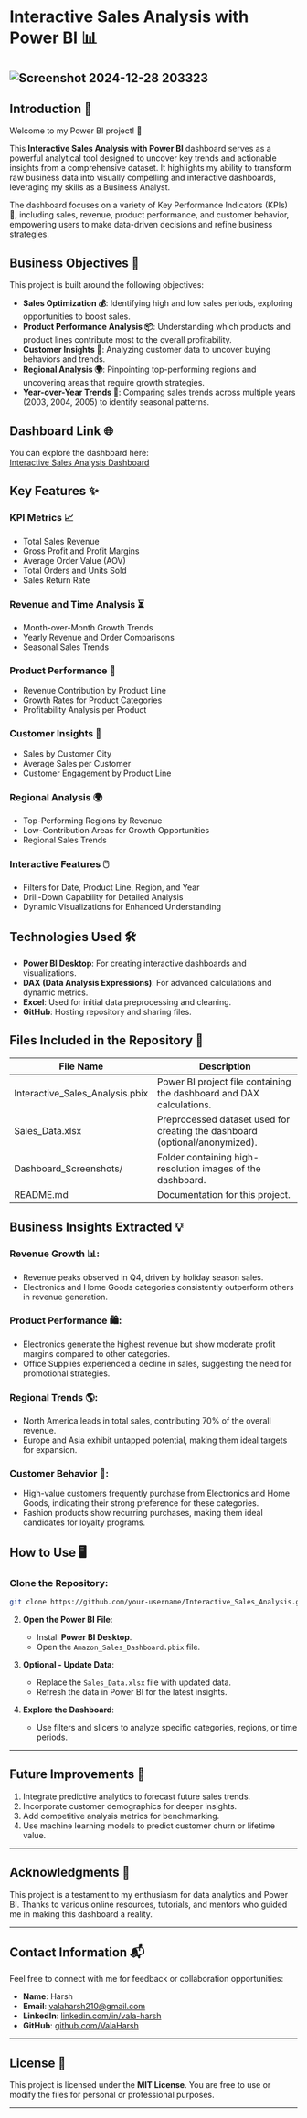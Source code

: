 # Interactive Sales Analysis with Power BI 📊

![Screenshot 2024-12-28 203323](https://github.com/user-attachments/assets/1ea96ea5-4f20-4804-961e-e1386cc46278)
---
## Introduction 🌟
Welcome to my Power BI project! 🎉

This **Interactive Sales Analysis with Power BI** dashboard serves as a powerful analytical tool designed to uncover key trends and actionable insights from a comprehensive dataset. It highlights my ability to transform raw business data into visually compelling and interactive dashboards, leveraging my skills as a Business Analyst.

The dashboard focuses on a variety of Key Performance Indicators (KPIs) 🧮, including sales, revenue, product performance, and customer behavior, empowering users to make data-driven decisions and refine business strategies.

## Business Objectives 🎯
This project is built around the following objectives:

- **Sales Optimization 💰**: Identifying high and low sales periods, exploring opportunities to boost sales.
- **Product Performance Analysis 📦**: Understanding which products and product lines contribute most to the overall profitability.
- **Customer Insights 👥**: Analyzing customer data to uncover buying behaviors and trends.
- **Regional Analysis 🌍**: Pinpointing top-performing regions and uncovering areas that require growth strategies.
- **Year-over-Year Trends 📆**: Comparing sales trends across multiple years (2003, 2004, 2005) to identify seasonal patterns.

## Dashboard Link 🌐
You can explore the dashboard here:  
[Interactive Sales Analysis Dashboard](https://app.powerbi.com/groups/me/reports/3fa8c5bc-8f21-4d46-9869-b4dab8f89b8b/0fe1e5c1b7e54f7b9929?experience=power-bi)

## Key Features ✨

### KPI Metrics 📈
- Total Sales Revenue
- Gross Profit and Profit Margins
- Average Order Value (AOV)
- Total Orders and Units Sold
- Sales Return Rate

### Revenue and Time Analysis ⏳
- Month-over-Month Growth Trends
- Yearly Revenue and Order Comparisons
- Seasonal Sales Trends

### Product Performance 🛒
- Revenue Contribution by Product Line
- Growth Rates for Product Categories
- Profitability Analysis per Product

### Customer Insights 👥
- Sales by Customer City
- Average Sales per Customer
- Customer Engagement by Product Line

### Regional Analysis 🌍
- Top-Performing Regions by Revenue
- Low-Contribution Areas for Growth Opportunities
- Regional Sales Trends

### Interactive Features 🖱️
- Filters for Date, Product Line, Region, and Year
- Drill-Down Capability for Detailed Analysis
- Dynamic Visualizations for Enhanced Understanding

## Technologies Used 🛠️
- **Power BI Desktop**: For creating interactive dashboards and visualizations.
- **DAX (Data Analysis Expressions)**: For advanced calculations and dynamic metrics.
- **Excel**: Used for initial data preprocessing and cleaning.
- **GitHub**: Hosting repository and sharing files.

## Files Included in the Repository 📂

| File Name                           | Description                                                               |
|--------------------------------------|---------------------------------------------------------------------------|
| Interactive_Sales_Analysis.pbix      | Power BI project file containing the dashboard and DAX calculations.       |
| Sales_Data.xlsx                      | Preprocessed dataset used for creating the dashboard (optional/anonymized).|
| Dashboard_Screenshots/               | Folder containing high-resolution images of the dashboard.                |
| README.md                            | Documentation for this project.                                           |

## Business Insights Extracted 💡

### Revenue Growth 📊:
- Revenue peaks observed in Q4, driven by holiday season sales.
- Electronics and Home Goods categories consistently outperform others in revenue generation.

### Product Performance 🛍️:
- Electronics generate the highest revenue but show moderate profit margins compared to other categories.
- Office Supplies experienced a decline in sales, suggesting the need for promotional strategies.

### Regional Trends 🌎:
- North America leads in total sales, contributing 70% of the overall revenue.
- Europe and Asia exhibit untapped potential, making them ideal targets for expansion.

### Customer Behavior 👥:
- High-value customers frequently purchase from Electronics and Home Goods, indicating their strong preference for these categories.
- Fashion products show recurring purchases, making them ideal candidates for loyalty programs.

## How to Use 🖥️

### Clone the Repository:
```bash
git clone https://github.com/your-username/Interactive_Sales_Analysis.git
```  

2. **Open the Power BI File**:  
   - Install **Power BI Desktop**.  
   - Open the `Amazon_Sales_Dashboard.pbix` file.  

3. **Optional - Update Data**:  
   - Replace the `Sales_Data.xlsx` file with updated data.  
   - Refresh the data in Power BI for the latest insights.  

4. **Explore the Dashboard**:  
   - Use filters and slicers to analyze specific categories, regions, or time periods.  

---

## **Future Improvements** 🔮  

1. Integrate predictive analytics to forecast future sales trends.  
2. Incorporate customer demographics for deeper insights.  
3. Add competitive analysis metrics for benchmarking.  
4. Use machine learning models to predict customer churn or lifetime value.  

---

## **Acknowledgments** 🙏  

This project is a testament to my enthusiasm for data analytics and Power BI. Thanks to various online resources, tutorials, and mentors who guided me in making this dashboard a reality.  

---

## **Contact Information** 📬  

Feel free to connect with me for feedback or collaboration opportunities:  

- **Name**: Harsh  
- **Email**: [valaharsh210@gmail.com](mailto:valaharsh210@gmail.com)
- **LinkedIn**: [linkedin.com/in/vala-harsh](https://linkedin.com/in/vala-harsh)
- **GitHub**: [github.com/ValaHarsh](https://github.com/ValaHarsh)

---

## **License** 📜  

This project is licensed under the **MIT License**. You are free to use or modify the files for personal or professional purposes.  

---

